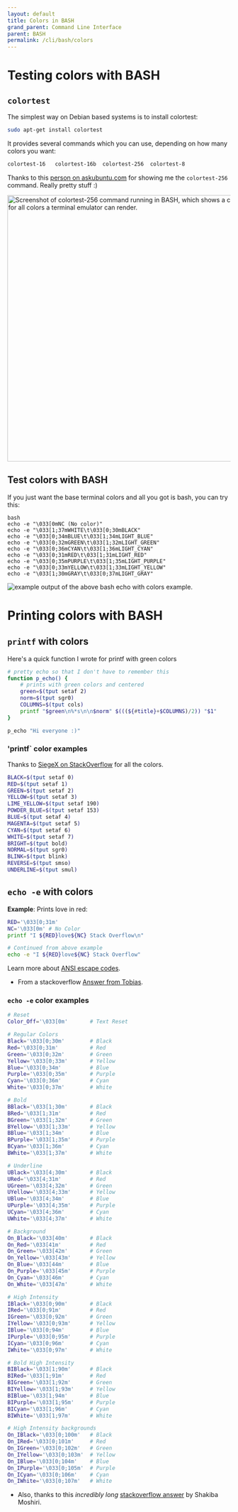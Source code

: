 ```yaml
---
layout: default
title: Colors in BASH
grand_parent: Command Line Interface
parent: BASH
permalink: /cli/bash/colors
---
```


# Testing colors with BASH

## `colortest`
The simplest way on Debian based systems is to install colortest:

```bash
sudo apt-get install colortest
```

It provides several commands which you can use, depending on how many colors you want:

```bash
colortest-16   colortest-16b  colortest-256  colortest-8
```

Thanks to this [person on askubuntu.com](https://askubuntu.com/a/396569) for showing me the `colortest-256` command. Really pretty stuff :)

<img src="https://raw.githubusercontent.com/jessebot/onboardme/main/onboardme/onboardme/screenshots/terminal_palete.png" width="600" alt="Screenshot of colortest-256 command running in BASH, which shows a color pallete for all colors a terminal emulator can render.">

## Test colors with BASH
If you just want the base terminal colors and all you got is bash, you can try this:
```
bash
echo -e "\033[0mNC (No color)"
echo -e "\033[1;37mWHITE\t\033[0;30mBLACK"
echo -e "\033[0;34mBLUE\t\033[1;34mLIGHT_BLUE"
echo -e "\033[0;32mGREEN\t\033[1;32mLIGHT_GREEN"
echo -e "\033[0;36mCYAN\t\033[1;36mLIGHT_CYAN"
echo -e "\033[0;31mRED\t\033[1;31mLIGHT_RED"
echo -e "\033[0;35mPURPLE\t\033[1;35mLIGHT_PURPLE"
echo -e "\033[0;33mYELLOW\t\033[1;33mLIGHT_YELLOW"
echo -e "\033[1;30mGRAY\t\033[0;37mLIGHT_GRAY"
```
<img src="https://i.stack.imgur.com/i2zcd.png" alt="example output of the above bash echo with colors example.">

# Printing colors with BASH

## `printf` with colors

Here's a quick function I wrote for printf with green colors

```bash
# pretty echo so that I don't have to remember this
function p_echo() {
    # prints with green colors and centered
    green=$(tput setaf 2)
    norm=$(tput sgr0)
    COLUMNS=$(tput cols)
    printf "$green\n%*s\n\n$norm" $(((${#title}+$COLUMNS)/2)) "$1"
}

p_echo "Hi everyone :)"
```

### 'printf` color examples
Thanks to [SiegeX on StackOverflow](https://stackoverflow.com/a/4332530) for all the colors.

```bash
BLACK=$(tput setaf 0)
RED=$(tput setaf 1)
GREEN=$(tput setaf 2)
YELLOW=$(tput setaf 3)
LIME_YELLOW=$(tput setaf 190)
POWDER_BLUE=$(tput setaf 153)
BLUE=$(tput setaf 4)
MAGENTA=$(tput setaf 5)
CYAN=$(tput setaf 6)
WHITE=$(tput setaf 7)
BRIGHT=$(tput bold)
NORMAL=$(tput sgr0)
BLINK=$(tput blink)
REVERSE=$(tput smso)
UNDERLINE=$(tput smul)
```

## `echo -e` with colors

**Example**: Prints love in red:

```bash
RED='\033[0;31m'
NC='\033[0m' # No Color
printf "I ${RED}love${NC} Stack Overflow\n"

# Continued from above example
echo -e "I ${RED}love${NC} Stack Overflow"
```

Learn more about [ANSI escape codes](https://en.wikipedia.org/wiki/ANSI_escape_code).

- From a stackoverflow [Answer from Tobias](https://stackoverflow.com/a/5947802).

### `echo -e` color examples

```bash
# Reset
Color_Off='\033[0m'       # Text Reset

# Regular Colors
Black='\033[0;30m'        # Black
Red='\033[0;31m'          # Red
Green='\033[0;32m'        # Green
Yellow='\033[0;33m'       # Yellow
Blue='\033[0;34m'         # Blue
Purple='\033[0;35m'       # Purple
Cyan='\033[0;36m'         # Cyan
White='\033[0;37m'        # White

# Bold
BBlack='\033[1;30m'       # Black
BRed='\033[1;31m'         # Red
BGreen='\033[1;32m'       # Green
BYellow='\033[1;33m'      # Yellow
BBlue='\033[1;34m'        # Blue
BPurple='\033[1;35m'      # Purple
BCyan='\033[1;36m'        # Cyan
BWhite='\033[1;37m'       # White

# Underline
UBlack='\033[4;30m'       # Black
URed='\033[4;31m'         # Red
UGreen='\033[4;32m'       # Green
UYellow='\033[4;33m'      # Yellow
UBlue='\033[4;34m'        # Blue
UPurple='\033[4;35m'      # Purple
UCyan='\033[4;36m'        # Cyan
UWhite='\033[4;37m'       # White

# Background
On_Black='\033[40m'       # Black
On_Red='\033[41m'         # Red
On_Green='\033[42m'       # Green
On_Yellow='\033[43m'      # Yellow
On_Blue='\033[44m'        # Blue
On_Purple='\033[45m'      # Purple
On_Cyan='\033[46m'        # Cyan
On_White='\033[47m'       # White

# High Intensity
IBlack='\033[0;90m'       # Black
IRed='\033[0;91m'         # Red
IGreen='\033[0;92m'       # Green
IYellow='\033[0;93m'      # Yellow
IBlue='\033[0;94m'        # Blue
IPurple='\033[0;95m'      # Purple
ICyan='\033[0;96m'        # Cyan
IWhite='\033[0;97m'       # White

# Bold High Intensity
BIBlack='\033[1;90m'      # Black
BIRed='\033[1;91m'        # Red
BIGreen='\033[1;92m'      # Green
BIYellow='\033[1;93m'     # Yellow
BIBlue='\033[1;94m'       # Blue
BIPurple='\033[1;95m'     # Purple
BICyan='\033[1;96m'       # Cyan
BIWhite='\033[1;97m'      # White

# High Intensity backgrounds
On_IBlack='\033[0;100m'   # Black
On_IRed='\033[0;101m'     # Red
On_IGreen='\033[0;102m'   # Green
On_IYellow='\033[0;103m'  # Yellow
On_IBlue='\033[0;104m'    # Blue
On_IPurple='\033[0;105m'  # Purple
On_ICyan='\033[0;106m'    # Cyan
On_IWhite='\033[0;107m'   # White
```
- Also, thanks to this *incredibly long* [stackoverflow answer](https://stackoverflow.com/a/28938235) by Shakiba Moshiri.
